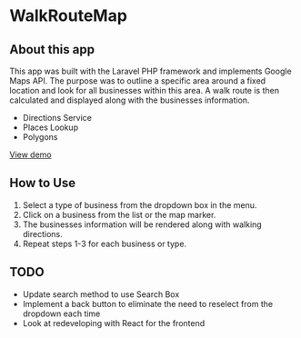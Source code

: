 # WalkRouteMap

## About this app

This app was built with the Laravel PHP framework and implements Google Maps API. The purpose was to outline a specific area around a fixed location and look for all businesses within this area. A walk route is then calculated and displayed along with the businesses information.

- Directions Service
- Places Lookup
- Polygons

<a href="https://desolate-tor-59872.herokuapp.com/">View demo</a>

## How to Use

1. Select a type of business from the dropdown box in the menu.
2. Click on a business from the list or the map marker.
3. The businesses information will be rendered along with walking directions.
4. Repeat steps 1-3 for each business or type.

## TODO

- Update search method to use Search Box
- Implement a back button to eliminate the need to reselect from the dropdown each time
- Look at redeveloping with React for the frontend